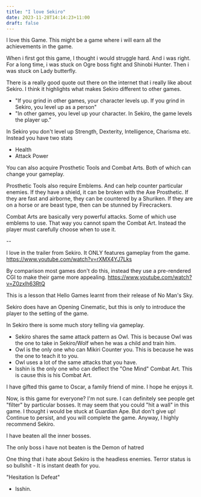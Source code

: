 ```yaml
---
title: "I love Sekiro"
date: 2023-11-28T14:14:23+11:00
draft: false
---
```


I love this Game. This might be a game where i will earn all the achievements in the game. 

When i first got this game, I thought i would struggle hard. And i was right. For a long time, i was stuck on Ogre boss fight and Shinobi Hunter. Then i was stuck on Lady butterfly.

There is a really good quote out there on the internet that i really like about Sekiro. I think it highlights what makes Sekiro different to other games. 
- "If you grind in other games, your character levels up. If you grind in Sekiro, you level up as a person"
- "In other games, you level up your character. In Sekiro, the game levels the player up."

In Sekiro you don't level up Strength, Dexterity, Intelligence, Charisma etc. Instead you have two stats
- Health
- Attack Power

You can also acquire Prosthetic Tools and Combat Arts. Both of which can change your gameplay. 

Prosthetic Tools also require Emblems. And can help counter particular enemies. If they have a shield, it can be broken with the Axe Prosthetic. If they are fast and airborne, they can be countered by a Shuriken. If they are on a horse or are beast type, then can be stunned by Firecrackers. 

Combat Arts are basically very powerful attacks. Some of which use emblems to use. That way you cannot spam the Combat Art. Instead the player must carefully choose when to use it. 

--

I love in the trailer from Sekiro. It ONLY features gameplay from the game. 
https://www.youtube.com/watch?v=rXMX4YJ7Lks

By comparison most games don't do this, instead they use a pre-rendered CGI to make their game more appealing. 
https://www.youtube.com/watch?v=Z0zxlh63RtQ

This is a lesson that Hello Games learnt from their release of No Man's Sky. 

Sekiro does have an Opening Cinematic, but this is only to introduce the player to the setting of the game. 

In Sekiro there is some much story telling via gameplay. 
- Sekiro shares the same attack pattern as Owl. This is because Owl was the one to take in Sekiro/Wolf when he was a child and train him.
- Owl is the only one who can Mikiri Counter you. This is because he was the one to teach it to you. 
- Owl uses a lot of the same attacks that you have. 
- Isshin is the only one who can deflect the "One Mind" Combat Art. This is cause this is his Combat Art. 

I have gifted this game to Oscar, a family friend of mine. I hope he enjoys it. 

Now, is this game for everyone? I'm not sure. I can definitely see people get "filter" by particular bosses. It may seem that you could "hit a wall" in this game. I thought i would be stuck at Guardian Ape. But don't give up! Continue to persist, and you will complete the game. Anyway, I highly recommend Sekiro.

I have beaten all the inner bosses. 

The only boss i have not beaten is the Demon of hatred

One thing that i hate about Sekiro is the headless enemies. Terror status is so bullshit - It is instant death for you. 

"Hesitation Is Defeat" 
- Isshin. 
